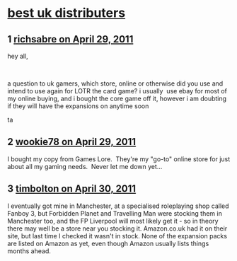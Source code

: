 # [best uk distributers](https://community.fantasyflightgames.com/topic/46007-best-uk-distributers/)

## 1 [richsabre on April 29, 2011](https://community.fantasyflightgames.com/topic/46007-best-uk-distributers/?do=findComment&comment=461167)

hey all,

 

a question to uk gamers, which store, online or otherwise did you use and intend to use again for LOTR the card game? i usually  use ebay for most of my online buying, and i bought the core game off it, however i am doubting if they will have the expansions on anytime soon

ta

## 2 [wookie78 on April 29, 2011](https://community.fantasyflightgames.com/topic/46007-best-uk-distributers/?do=findComment&comment=461219)

I bought my copy from Games Lore.  They're my "go-to" online store for just about all my gaming needs.  Never let me down yet... 

## 3 [timbolton on April 30, 2011](https://community.fantasyflightgames.com/topic/46007-best-uk-distributers/?do=findComment&comment=461301)

I eventually got mine in Manchester, at a specialised roleplaying shop called Fanboy 3, but Forbidden Planet and Travelling Man were stocking them in Manchester too, and the FP Liverpool will most likely get it - so in theory there may well be a store near you stocking it. Amazon.co.uk had it on their site, but last time I checked it wasn't in stock. None of the expansion packs are listed on Amazon as yet, even though Amazon usually lists things months ahead.

